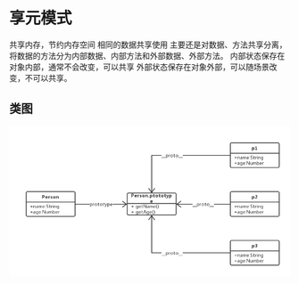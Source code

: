 # 享元模式

共享内存，节约内存空间
相同的数据共享使用
主要还是对数据、方法共享分离，将数据的方法分为内部数据、内部方法和外部数据、外部方法。
内部状态保存在对象内部，通常不会改变，可以共享
外部状态保存在对象外部，可以随场景改变，不可以共享。

## 类图

![img](fly-weight.jpeg)